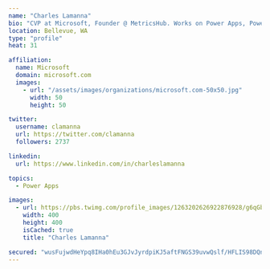 ```yaml
---
name: "Charles Lamanna"
bio: "CVP at Microsoft, Founder @ MetricsHub. Works on Power Apps, Power Automate, Power Virtual Agent, Common Data Service and Dynamics 365."
location: Bellevue, WA
type: "profile"
heat: 31

affiliation:
  name: Microsoft
  domain: microsoft.com
  images:
    - url: "/assets/images/organizations/microsoft.com-50x50.jpg"
      width: 50
      height: 50

twitter:
  username: clamanna
  url: https://twitter.com/clamanna
  followers: 2737

linkedin:
  url: https://www.linkedin.com/in/charleslamanna

topics:
  - Power Apps

images:
  - url: https://pbs.twimg.com/profile_images/1263202626922876928/g6qGbHZ-_400x400.jpg
    width: 400
    height: 400
    isCached: true
    title: "Charles Lamanna"

secured: "wusFujwdHeYpq8IHa0hEu3GJvJyrdpiKJ5aftFNGS39uvwQslf/HFLIS98DQnPYGmTHIwECUv1Qn638J0ufcf/UF0ubk9YNCa9xfEmR/7oNRXD+TvjeM0RRXoVfSuVXfe62rhHRy5DKyd+cpPnONa+FvBMISSD4KTPlGsCNwlnutU3bpnbmvBWQjLppn9gYxK8w3LSpO+0zzbslncUsI8pUhVWdlg/GcXL4YJfs1QAareSfl9lmFp24797R+sdVkTHlyaXK5IewCXKFj3d8Svf+ESH/yvbnBGTtKZEVB0bx3epr9kT5f/WgnjYIJDhU+VPFle8d105wQExSkjO77viheupMog+vKdSb2UHHY0Z8MVwLRwVBJiD8DTROUWId+P0Vi248LbvGX+fqyddBVsMICa1gZKdBoO2Y8yn3Rpnw=;PzdUNIGcGOz+QnooEhSMzg=="
---
```


